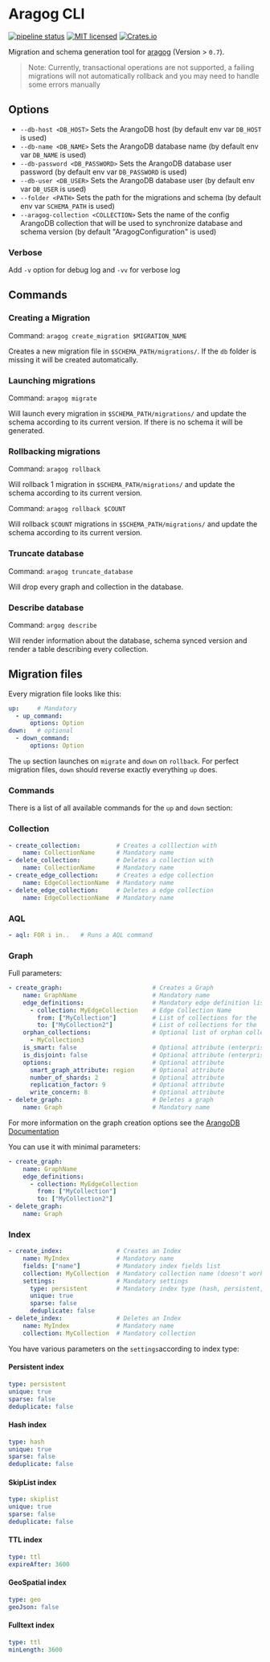 # Aragog CLI

[![pipeline status](https://gitlab.com/qonfucius/aragog/badges/master/pipeline.svg)](https://gitlab.com/qonfucius/aragog/commits/master)
[![MIT licensed](https://img.shields.io/badge/license-MIT-blue.svg)](./LICENSE)
[![Crates.io](https://img.shields.io/crates/v/aragog_cli.svg)](https://crates.io/crates/aragog_cli)

Migration and schema generation tool for [aragog][aragog] (Version > `0.7`).

> Note: Currently, transactional operations are not supported, a failing migrations will not automatically rollback and you may need to handle some errors manually

## Options

- `--db-host <DB_HOST>` Sets the ArangoDB host (by default env var `DB_HOST` is used)
- `--db-name <DB_NAME>` Sets the ArangoDB database name (by default env var `DB_NAME` is used)
- `--db-password <DB_PASSWORD>` Sets the ArangoDB database user password (by default env var `DB_PASSWORD` is used)
- `--db-user <DB_USER>` Sets the ArangoDB database user (by default env var `DB_USER` is used)
- `--folder <PATH>` Sets the path for the migrations and schema (by default env var `SCHEMA_PATH` is used)
- `--aragog-collection <COLLECTION>` Sets the name of the config ArangoDB collection that will be used to synchronize database and schema version (by default "AragogConfiguration" is used)

### Verbose

Add `-v` option for debug log and `-vv` for verbose log

## Commands

### Creating a Migration

Command: `aragog create_migration $MIGRATION_NAME` 

Creates a new migration file in `$SCHEMA_PATH/migrations/`. If the `db` folder is missing it will be created automatically.

### Launching migrations

Command: `aragog migrate`

Will launch every migration in `$SCHEMA_PATH/migrations/` and update the schema according to its current version.
If there is no schema it will be generated.

### Rollbacking migrations

Command: `aragog rollback`

Will rollback 1 migration in `$SCHEMA_PATH/migrations/` and update the schema according to its current version.

Command: `aragog rollback $COUNT`

Will rollback `$COUNT` migrations in `$SCHEMA_PATH/migrations/` and update the schema according to its current version.

### Truncate database

Command: `aragog truncate_database`

Will drop every graph and collection in the database.

### Describe database

Command: `argog describe`

Will render information about the database, schema synced version and render a table describing every collection.

## Migration files

Every migration file looks like this:

```yaml
up:     # Mandatory
  - up_command:
      options: Option
down:   # optional
  - down_command:
      options: Option
```

The `up` section launches on `migrate` and `down` on `rollback`.
For perfect migration files, `down` should reverse exactly everything `up` does.

### Commands

There is a list of all available commands for the `up` and `down` section:

### Collection 

```yaml
- create_collection:          # Creates a colllection with
    name: CollectionName      # Mandatory name
- delete_collection:          # Deletes a collection with
    name: CollectionName      # Mandatory name
- create_edge_collection:     # Creates a edge collection
    name: EdgeCollectionName  # Mandatory name
- delete_edge_collection:     # Deletes a edge collection
    name: EdgeCollectionName  # Mandatory name
```

### AQL

```yaml
- aql: FOR i in..   # Runs a AQL command
```

### Graph

Full parameters:
```yaml
- create_graph:                         # Creates a Graph
    name: GraphName                     # Mandatory name
    edge_definitions:                   # Mandatory edge definition list
      - collection: MyEdgeCollection    # Edge Collection Name
        from: ["MyCollection"]          # List of collections for the `from` part
        to: ["MyCollection2"]           # List of collections for the `to` part
    orphan_collections:                 # Optional list of orphan collections
      - MyCollection3
    is_smart: false                     # Optional attribute (enterprise edition only)
    is_disjoint: false                  # Optional attribute (enterprise edition only)
    options:                            # Optional attribute
      smart_graph_attribute: region     # Optional attribute
      number_of_shards: 2               # Optional attribute
      replication_factor: 9             # Optional attribute
      write_concern: 8                  # Optional attribute
- delete_graph:                         # Deletes a graph   
    name: Graph                         # Mandatory name
```

For more information on the graph creation options see the [ArangoDB Documentation](https://www.arangodb.com/docs/stable/http/gharial-management.html#create-a-graph)

You can use it with minimal parameters:
```yaml
- create_graph:                      
    name: GraphName                  
    edge_definitions:                
      - collection: MyEdgeCollection 
        from: ["MyCollection"]       
        to: ["MyCollection2"]        
- delete_graph:                      
    name: Graph                      
```

### Index

```yaml
- create_index:               # Creates an Index
    name: MyIndex             # Mandatory name
    fields: ["name"]          # Mandatory index fields list
    collection: MyCollection  # Mandatory collection name (doesn't work on edge collections)
    settings:                 # Mandatory settings
      type: persistent        # Mandatory index type (hash, persistent, ttl, geospatial, fulltext, skiplist)
      unique: true
      sparse: false
      deduplicate: false
- delete_index:               # Deletes an Index
    name: MyIndex             # Mandatory name
    collection: MyCollection  # Mandatory collection
```

You have various parameters on the `settings`according to index type:

#### Persistent index

```yaml
type: persistent
unique: true
sparse: false
deduplicate: false
```

#### Hash index

```yaml
type: hash
unique: true
sparse: false
deduplicate: false
```

#### SkipList index

```yaml
type: skiplist
unique: true
sparse: false
deduplicate: false
```

#### TTL index

```yaml
type: ttl
expireAfter: 3600
```

#### GeoSpatial index

```yaml
type: geo
geoJson: false
```

#### Fulltext index

```yaml
type: ttl
minLength: 3600
```

[aragog]: https://crates.io/crates/aragog